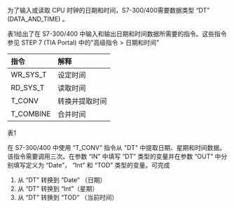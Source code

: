 为了输入或读取 CPU 时钟的日期和时间，S7-300/400需要数据类型 “DT” \(DATA\_AND\_TIME\) 。

表1给出了在 S7-300/400 中输入和输出日期和时间数据所需要的指令。这些指令参见 STEP 7 \(TIA Portal\) 中的"高级指令 &gt; 日期和时间"



| 指令 | 解释 |
| :--- | :--- |
| WR\_SYS\_T | 设定时间 |
| RD\_SYS\_T | 读取时间 |
| T\_CONV | 转换并提取时间 |
| T\_COMBINE | 合并时间 |

表1

在 S7-300/400 中使用 “T\_CONV” 指令从 "DT" 中提取日期、星期和时间数据。该指令需要调用三次。在参数 “IN” 中填写 “DT” 类型的变量并在参数 “OUT” 中分别填写定义为 “Date”， “Int” 和 “TOD” 类型的变量。可完成

1. 从 “DT”  转换到 “Date” （日期）
2. 从 “DT”  转换到 “Int”（星期）
3. 从 “DT”  转换到 “TOD” （当前时间）



